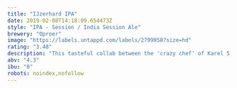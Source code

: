 ```yaml
---
title: "IJzerhard IPA"
date: 2019-02-08T14:18:09.654473Z
style: "IPA - Session / India Session Ale"
brewery: "Oproer"
image: "https://labels.untappd.com/labels/2799958?size=hd"
rating: "3.48"
description: "This tasteful collab between the 'crazy chef' of Karel 5 and the brewers of Oproer, is a fresh IPA. Made with the special element verveine, harvested from the monastery garden of Karel 5."
abv: "4.3"
ibu: "0"
robots: noindex,nofollow
---
```

